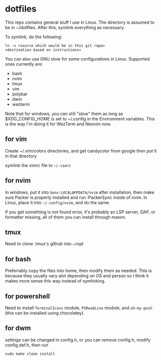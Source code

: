 # dotfiles
This repo contains general stuff I use in Linux. The directory is
assumed to be in ~/dotfiles. After this, symlink everything as necessary.

To symlink, do the following:
```
ln -s <source which would be in this git repo>
<destination based on instructions>
```

You can also use GNU stow for some configurations in Linux. Supported ones currently are:
- bash
- nvim
- tmux
- vim
- polybar
- dwm
- wezterm

Note that for windows, you can still "stow" them as long as $XDG_CONFIG_HOME is set to ~/.config in
the Environment variables. This is the way I'm doing it for WezTerm and Neovim now.

## for vim
Create ~/.vim/colors directories, and get candycolor from google then put
it in that directory

symlink the vimrc file to `~/.vimrc`

## for nvim
In windows, put it into `$env:LOCALAPPDATA/nvim` after installation, then
make sure Packer is properly installed and run :PackerSync inside of
nvim. In Linux, place it into `~/.config/nvim`, and do the same.

If you get something is not found error, it's probably an LSP server,
DAP, or formatter missing, all of them you can install through mason.

## tmux
Need to clone .tmux's github into ~/opt

## for bash
Preferrably copy the files into home, then modify them as needed. This is
because they usually vary alot depending on OS and person so I think
it makes more sense this way instead of symlinking.

## for powershell
Need to install `TerminalIcons` module, `PSReadLine` module, and `oh-my-posh` (this
can be installed using chocolatey).

## for dwm
settings can be changed in config.h, or you can remove config.h, modify config.def.h, then run
```
sudo make clean install
```
